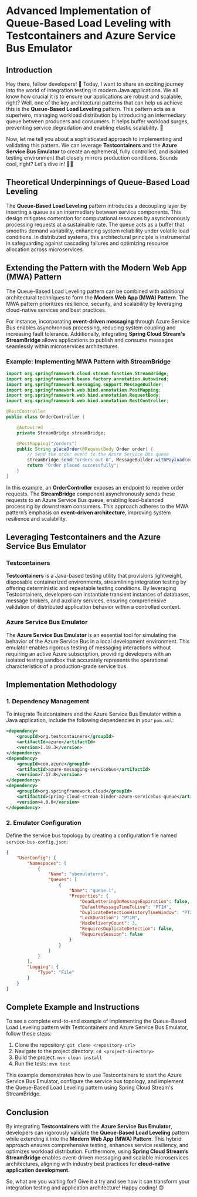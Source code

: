 # Advanced Implementation of Queue-Based Load Leveling with Testcontainers and Azure Service Bus Emulator

## Introduction
Hey there, fellow developers! 👋 Today, I want to share an exciting journey into the world of integration testing in modern Java applications. We all know how crucial it is to ensure our applications are robust and scalable, right? Well, one of the key architectural patterns that can help us achieve this is the **Queue-Based Load Leveling** pattern. This pattern acts as a superhero, managing workload distribution by introducing an intermediary queue between producers and consumers. It helps buffer workload surges, preventing service degradation and enabling elastic scalability. 🚀

Now, let me tell you about a sophisticated approach to implementing and validating this pattern. We can leverage **Testcontainers** and the **Azure Service Bus Emulator** to create an ephemeral, fully controlled, and isolated testing environment that closely mirrors production conditions. Sounds cool, right? Let's dive in! 🏊‍♂️

## Theoretical Underpinnings of Queue-Based Load Leveling
The **Queue-Based Load Leveling** pattern introduces a decoupling layer by inserting a queue as an intermediary between service components. This design mitigates contention for computational resources by asynchronously processing requests at a sustainable rate. The queue acts as a buffer that smooths demand variability, enhancing system reliability under volatile load conditions. In distributed systems, this architectural principle is instrumental in safeguarding against cascading failures and optimizing resource allocation across microservices.

## Extending the Pattern with the Modern Web App (MWA) Pattern
The Queue-Based Load Leveling pattern can be combined with additional architectural techniques to form the **Modern Web App (MWA) Pattern**. The MWA pattern prioritizes resilience, security, and scalability by leveraging cloud-native services and best practices. 

For instance, incorporating **event-driven messaging** through Azure Service Bus enables asynchronous processing, reducing system coupling and increasing fault tolerance. Additionally, integrating **Spring Cloud Stream's StreamBridge** allows applications to publish and consume messages seamlessly within microservices architectures.

### Example: Implementing MWA Pattern with StreamBridge

```java
import org.springframework.cloud.stream.function.StreamBridge;
import org.springframework.beans.factory.annotation.Autowired;
import org.springframework.messaging.support.MessageBuilder;
import org.springframework.web.bind.annotation.PostMapping;
import org.springframework.web.bind.annotation.RequestBody;
import org.springframework.web.bind.annotation.RestController;

@RestController
public class OrderController {

    @Autowired
    private StreamBridge streamBridge;

    @PostMapping("/orders")
    public String placeOrder(@RequestBody Order order) {
        // Send the order event to the Azure Service Bus queue
        streamBridge.send("orders-out-0", MessageBuilder.withPayload(order).build());
        return "Order placed successfully";
    }
}
```

In this example, an **OrderController** exposes an endpoint to receive order requests. The **StreamBridge** component asynchronously sends these requests to an Azure Service Bus queue, enabling load-balanced processing by downstream consumers. This approach adheres to the MWA pattern’s emphasis on **event-driven architecture**, improving system resilience and scalability.

## Leveraging Testcontainers and the Azure Service Bus Emulator
### Testcontainers
**Testcontainers** is a Java-based testing utility that provisions lightweight, disposable containerized environments, streamlining integration testing by offering deterministic and repeatable testing conditions. By leveraging Testcontainers, developers can instantiate transient instances of databases, message brokers, and auxiliary services, ensuring comprehensive validation of distributed application behavior within a controlled context.

### Azure Service Bus Emulator
The **Azure Service Bus Emulator** is an essential tool for simulating the behavior of the Azure Service Bus in a local development environment. This emulator enables rigorous testing of messaging interactions without requiring an active Azure subscription, providing developers with an isolated testing sandbox that accurately represents the operational characteristics of a production-grade service bus.

## Implementation Methodology

### 1. Dependency Management
To integrate Testcontainers and the Azure Service Bus Emulator within a Java application, include the following dependencies in your `pom.xml`:

```xml
<dependency>
    <groupId>org.testcontainers</groupId>
    <artifactId>azure</artifactId>
    <version>1.18.3</version>
</dependency>
<dependency>
    <groupId>com.azure</groupId>
    <artifactId>azure-messaging-servicebus</artifactId>
    <version>7.17.8</version>
</dependency>
<dependency>
    <groupId>org.springframework.cloud</groupId>
    <artifactId>spring-cloud-stream-binder-azure-servicebus-queue</artifactId>
    <version>4.0.0</version>
</dependency>
```

### 2. Emulator Configuration
Define the service bus topology by creating a configuration file named `service-bus-config.json`:

```json
{
    "UserConfig": {
        "Namespaces": [
            {
                "Name": "sbemulatorns",
                "Queues": [
                    {
                        "Name": "queue.1",
                        "Properties": {
                            "DeadLetteringOnMessageExpiration": false,
                            "DefaultMessageTimeToLive": "PT1H",
                            "DuplicateDetectionHistoryTimeWindow": "PT20S",
                            "LockDuration": "PT1M",
                            "MaxDeliveryCount": 3,
                            "RequiresDuplicateDetection": false,
                            "RequiresSession": false
                        }
                    }
                ]
            }
        ],
        "Logging": {
            "Type": "File"
        }
    }
}
```

## Complete Example and Instructions

To see a complete end-to-end example of implementing the Queue-Based Load Leveling pattern with Testcontainers and Azure Service Bus Emulator, follow these steps:

1. Clone the repository: `git clone <repository-url>`
2. Navigate to the project directory: `cd <project-directory>`
3. Build the project: `mvn clean install`
4. Run the tests: `mvn test`

This example demonstrates how to use Testcontainers to start the Azure Service Bus Emulator, configure the service bus topology, and implement the Queue-Based Load Leveling pattern using Spring Cloud Stream's StreamBridge.

## Conclusion
By integrating **Testcontainers** with the **Azure Service Bus Emulator**, developers can rigorously validate the **Queue-Based Load Leveling** pattern while extending it into the **Modern Web App (MWA) Pattern**. This hybrid approach ensures comprehensive testing, enhances service resiliency, and optimizes workload distribution. Furthermore, using **Spring Cloud Stream’s StreamBridge** enables event-driven messaging and scalable microservices architectures, aligning with industry best practices for **cloud-native application development**.

So, what are you waiting for? Give it a try and see how it can transform your integration testing and application architecture! Happy coding! 😊
